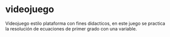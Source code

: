 # videojuego
Videojuego estilo plataforma con fines didacticos, en este juego se practica la resolución de ecuaciones de primer grado con una variable.
